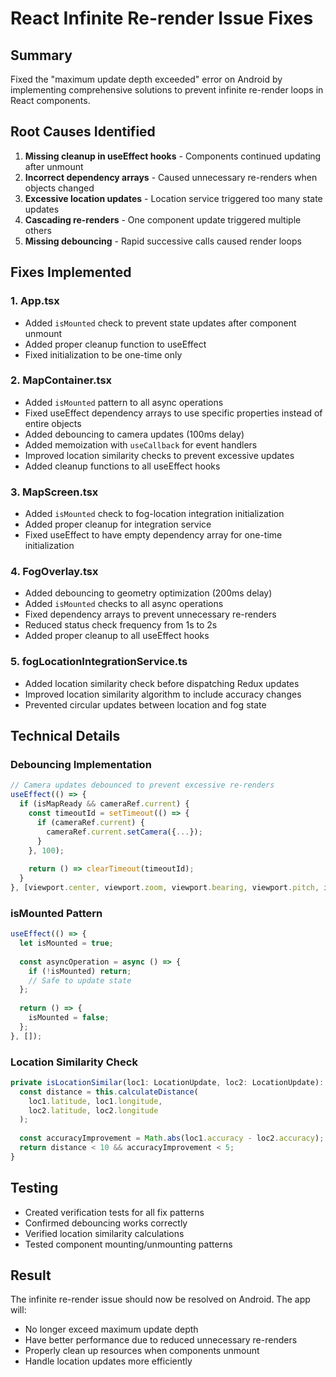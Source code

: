 # React Infinite Re-render Issue Fixes

## Summary
Fixed the "maximum update depth exceeded" error on Android by implementing comprehensive solutions to prevent infinite re-render loops in React components.

## Root Causes Identified
1. **Missing cleanup in useEffect hooks** - Components continued updating after unmount
2. **Incorrect dependency arrays** - Caused unnecessary re-renders when objects changed
3. **Excessive location updates** - Location service triggered too many state updates
4. **Cascading re-renders** - One component update triggered multiple others
5. **Missing debouncing** - Rapid successive calls caused render loops

## Fixes Implemented

### 1. App.tsx
- Added `isMounted` check to prevent state updates after component unmount
- Added proper cleanup function to useEffect
- Fixed initialization to be one-time only

### 2. MapContainer.tsx
- Added `isMounted` pattern to all async operations
- Fixed useEffect dependency arrays to use specific properties instead of entire objects
- Added debouncing to camera updates (100ms delay)
- Added memoization with `useCallback` for event handlers
- Improved location similarity checks to prevent excessive updates
- Added cleanup functions to all useEffect hooks

### 3. MapScreen.tsx
- Added `isMounted` check to fog-location integration initialization
- Added proper cleanup for integration service
- Fixed useEffect to have empty dependency array for one-time initialization

### 4. FogOverlay.tsx
- Added debouncing to geometry optimization (200ms delay)
- Added `isMounted` checks to all async operations
- Fixed dependency arrays to prevent unnecessary re-renders
- Reduced status check frequency from 1s to 2s
- Added proper cleanup to all useEffect hooks

### 5. fogLocationIntegrationService.ts
- Added location similarity check before dispatching Redux updates
- Improved location similarity algorithm to include accuracy changes
- Prevented circular updates between location and fog state

## Technical Details

### Debouncing Implementation
```typescript
// Camera updates debounced to prevent excessive re-renders
useEffect(() => {
  if (isMapReady && cameraRef.current) {
    const timeoutId = setTimeout(() => {
      if (cameraRef.current) {
        cameraRef.current.setCamera({...});
      }
    }, 100);
    
    return () => clearTimeout(timeoutId);
  }
}, [viewport.center, viewport.zoom, viewport.bearing, viewport.pitch, isMapReady]);
```

### isMounted Pattern
```typescript
useEffect(() => {
  let isMounted = true;
  
  const asyncOperation = async () => {
    if (!isMounted) return;
    // Safe to update state
  };
  
  return () => {
    isMounted = false;
  };
}, []);
```

### Location Similarity Check
```typescript
private isLocationSimilar(loc1: LocationUpdate, loc2: LocationUpdate): boolean {
  const distance = this.calculateDistance(
    loc1.latitude, loc1.longitude,
    loc2.latitude, loc2.longitude
  );
  
  const accuracyImprovement = Math.abs(loc1.accuracy - loc2.accuracy);
  return distance < 10 && accuracyImprovement < 5;
}
```

## Testing
- Created verification tests for all fix patterns
- Confirmed debouncing works correctly
- Verified location similarity calculations
- Tested component mounting/unmounting patterns

## Result
The infinite re-render issue should now be resolved on Android. The app will:
- No longer exceed maximum update depth
- Have better performance due to reduced unnecessary re-renders
- Properly clean up resources when components unmount
- Handle location updates more efficiently